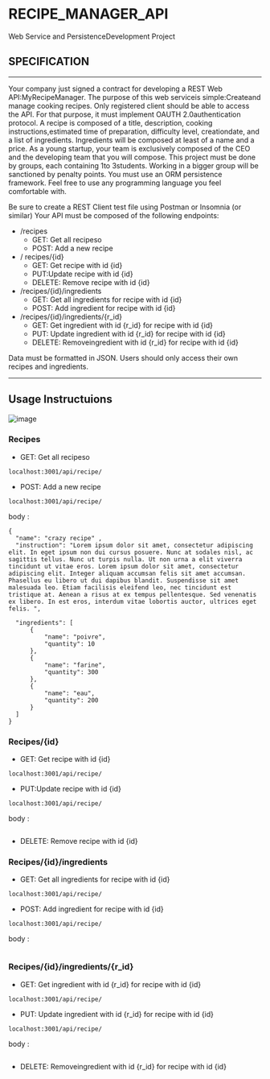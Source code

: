 # RECIPE_MANAGER_API
Web Service and PersistenceDevelopment Project

## SPECIFICATION

---

Your company just signed a contract for developing a REST Web API:MyRecipeManager.
The purpose of this web serviceis simple:Createand manage cooking recipes.
Only registered client should be able to access the API. For that purpose, it must implement OAUTH 2.0authentication protocol.
A recipe is composed of a title, description, cooking instructions,estimated time of preparation, difficulty level, creationdate, and a list of ingredients.
Ingredients will be composed at least of a name and a price.
As a young startup, your team is exclusively composed of the CEO and the developing team that you will compose.
This project must be done by groups, each containing 1to 3students. Working in a bigger group will be sanctioned by penalty points.
You must use an ORM persistence framework. 
Feel free to use any programming language you feel comfortable with. 

Be sure to create a REST Client test file using Postman or Insomnia (or similar)
Your API must be composed of the following endpoints:
- /recipes
  - GET: Get all recipeso
  - POST: Add a new recipe
- / recipes/{id}
  - GET: Get recipe with id {id}
  - PUT:Update recipe with id {id}
  - DELETE: Remove recipe with id {id}
- /recipes/{id}/ingredients
  - GET: Get all ingredients for recipe with id {id}
  - POST: Add ingredient for recipe with id {id}
- /recipes/{id}/ingredients/{r_id}
  - GET: Get ingredient with id {r_id} for recipe with id {id}
  - PUT: Update ingredient with id {r_id} for recipe with id {id}
  - DELETE: Removeingredient with id {r_id} for recipe with id {id}

Data must be formatted in JSON.
Users should only access their own recipes and ingredients.

---

## Usage Instructuions



![image](https://user-images.githubusercontent.com/44839732/115994776-a71ac300-a5d8-11eb-9e3b-e8bb0fae13f3.png)


### Recipes
  - GET: Get all recipeso
  ```
  localhost:3001/api/recipe/
  ```
  - POST: Add a new recipe
  ```
  localhost:3001/api/recipe/
  ```
  body : 
  ```
  {
    "name": "crazy recipe" ,
    "instruction": "Lorem ipsum dolor sit amet, consectetur adipiscing elit. In eget ipsum non dui cursus posuere. Nunc at sodales nisl, ac sagittis tellus. Nunc ut turpis nulla. Ut non urna a elit viverra tincidunt ut vitae eros. Lorem ipsum dolor sit amet, consectetur adipiscing elit. Integer aliquam accumsan felis sit amet accumsan. Phasellus eu libero ut dui dapibus blandit. Suspendisse sit amet malesuada leo. Etiam facilisis eleifend leo, nec tincidunt est tristique at. Aenean a risus at ex tempus pellentesque. Sed venenatis ex libero. In est eros, interdum vitae lobortis auctor, ultrices eget felis. ",

    "ingredients": [
        {
            "name": "poivre",
            "quantity": 10
        },
        {
            "name": "farine",
            "quantity": 300
        },
        {
            "name": "eau",
            "quantity": 200
        }
    ]
  }
  ```

### Recipes/{id}
  - GET: Get recipe with id {id}
  ```
  localhost:3001/api/recipe/
  ```
  - PUT:Update recipe with id {id}
  ```
  localhost:3001/api/recipe/
  ```
  body : 
  ```
  
  ```
  - DELETE: Remove recipe with id {id}

### Recipes/{id}/ingredients
  - GET: Get all ingredients for recipe with id {id}
  ```
  localhost:3001/api/recipe/
  ```
  - POST: Add ingredient for recipe with id {id}
  ```
  localhost:3001/api/recipe/
  ```
  body : 
  ```
  
  ```

### Recipes/{id}/ingredients/{r_id}
  - GET: Get ingredient with id {r_id} for recipe with id {id}
  ```
  localhost:3001/api/recipe/
  ```
  - PUT: Update ingredient with id {r_id} for recipe with id {id}
   ```
  localhost:3001/api/recipe/
  ```
  body : 
  ```
  
  ```
  - DELETE: Removeingredient with id {r_id} for recipe with id {id}

